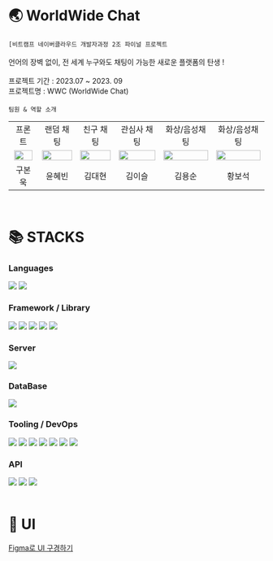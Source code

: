 # 🌏 WorldWide Chat<br/>
`[비트캠프 네이버클라우드 개발자과정 2조 파이널 프로젝트`<br/>
<br/>
언어의 장벽 없이, 전 세계 누구와도 채팅이 가능한 새로운 플랫폼의 탄생 !<br/>
<br/>
프로젝트 기간 : 2023.07 ~ 2023. 09 <br/>
프로젝트명 : WWC (WorldWide Chat) <br/>
<br/>
`팀원 & 역할 소개`
<br/>
<table>
  <tbody>
    <tr>
      <td align="center">프론트</td>
      <td align="center">랜덤 채팅</td>
      <td align="center">친구 채팅</td>
      <td align="center">관심사 채팅</td>
      <td align="center">화상/음성채팅</td>
      <td align="center">화상/음성채팅</td>
    </tr>
    <tr>
      <td align="center"><img src="https://cdn.pixabay.com/photo/2017/11/19/13/28/snow-man-2962777_1280.png" width="92.7%;" alt=""/></td>
      <td align="center"><img src="https://cdn.pixabay.com/photo/2016/10/27/09/24/fox-1773722_1280.png" width="100%;" alt=""/></td>
      <td align="center"><img src="https://cdn.pixabay.com/photo/2020/12/10/05/11/spider-man-5819366_1280.png" width="100%;" alt=""/></td>
      <td align="center"><img src="https://img.etnews.com/photonews/2005/1298822_20200507160440_294_0001.jpg" width="100%;" alt=""/></td>
      <td align="center"><img src="https://cdn.pixabay.com/photo/2017/11/06/18/30/eggplant-2924511_1280.png" width="100%;" alt=""/></td>
      <td align="center"><img src="https://cdn.pixabay.com/photo/2016/11/11/17/42/jade-1817312_1280.png" width="100%;" alt=""/></td>
    </tr>
     <tr>
      <td align="center">구본욱</td>
      <td align="center">윤혜빈</td>
      <td align="center">김대현</td>
      <td align="center">김이슬</td>
      <td align="center">김용순</td>
      <td align="center">황보석</td>
    </tr>
  </tbody>
</table>
<br>
<h1>📚 STACKS</h1>
<div>
    <h3>Languages</h3>
    <img src="https://img.shields.io/badge/javascript-F7DF1E?style=for-the-badge&logo=javascript&logoColor=black"> 
    <img src="https://img.shields.io/badge/java-007396?style=for-the-badge&logo=java&logoColor=white"> 
</div>
<div>
    <h3>Framework / Library</h3>
    <img src="https://img.shields.io/badge/springboot-6DB33F?style=for-the-badge&logo=springboot&logoColor=white">
    <img src="https://shields.io/badge/react-black?logo=react&style=for-the-badge"> 
    <img src="https://img.shields.io/badge/threeJs-blue">
    <img src="https://img.shields.io/badge/sockJs-yellow">
    <img src="https://img.shields.io/badge/stompJs-red">
</div>
<div>
    <h3>Server</h3> 
    <img src="https://img.shields.io/badge/ncloud%20-%20yellowgreen">
</div>
<div>
    <h3>DataBase</h3>
    <img src="https://shields.io/badge/MySQL-lightgrey?logo=mysql&style=plastic&logoColor=white&labelColor=blue">
</div>
<div>
    <h3>Tooling / DevOps</h3>
    <img src="https://img.shields.io/badge/github-181717?style=for-the-badge&logo=github&logoColor=white">
    <img src="https://img.shields.io/badge/Eclipes%20-%20purple">
    <img src="https://img.shields.io/badge/Mysql%20Workbench%20-%20gray">
    <img src="https://img.shields.io/badge/VS%20code-aqua">
    <img src="https://img.shields.io/badge/intelliJ-black">
    <img src="https://user-images.githubusercontent.com/42884032/145687379-fcccd6bf-33e0-4f5e-8cd3-6ddd220675cc.png">
    <img src="https://cdn.icon-icons.com/icons2/2699/PNG/512/jenkins_logo_icon_167854.png">
</div>
<div>
    <h3>API</h3>
    <img src="https://img.shields.io/badge/Papago%20-%20Green">
    <img src="https://img.shields.io/badge/CLOVA%20-%20lightgreen">
    <img src="https://img.shields.io/badge/google%20login-blue">
</div>
<br/>
<div>
 <h1>🌠 UI</h1>
</div>

[Figma로 UI 구경하기](https://www.figma.com/file/xWTkNiCUlaYkRHwx3F33AQ/tutorial?type=design&node-id=133-6&mode=design&t=KHdisPulhsecCIXf-0)


